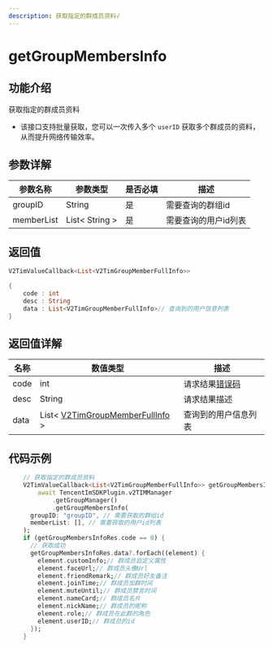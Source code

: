 ```yaml
---
description: 获取指定的群成员资料√
---
```


# getGroupMembersInfo

## 功能介绍

获取指定的群成员资料

* 该接口支持批量获取，您可以一次传入多个 `userID` 获取多个群成员的资料，从而提升网络传输效率。

## 参数详解

| 参数名称       | 参数类型           | 是否必填 | 描述          |
| ---------- | -------------- | ---- | ----------- |
| groupID    | String         | 是    | 需要查询的群组id   |
| memberList | List< String > | 是    | 需要查询的用户id列表 |

## 返回值

```dart
V2TimValueCallback<List<V2TimGroupMemberFullInfo>>

{
    code : int
    desc : String
    data : List<V2TimGroupMemberFullInfo>// 查询到的用户信息列表
}
```

## 返回值详解

| 名称   | 数值类型                                                                                     | 描述                                                             |
| ---- | ---------------------------------------------------------------------------------------- | -------------------------------------------------------------- |
| code | int                                                                                      | 请求结果[错误码](https://cloud.tencent.com/document/product/269/1671) |
| desc | String                                                                                   | 请求结果描述                                                         |
| data | List<  [V2TimGroupMemberFullInfo](../guan-jian-lei/group/v2timgroupmemberfullinfo.md)  > | 查询到的用户信息列表                                                     |

## 代码示例

```dart
    // 获取指定的群成员资料
    V2TimValueCallback<List<V2TimGroupMemberFullInfo>> getGroupMembersInfoRes =
        await TencentImSDKPlugin.v2TIMManager
            .getGroupManager()
            .getGroupMembersInfo(
      groupID: "groupID", // 需要获取的群组id
      memberList: [], // 需要获取的用户id列表
    );
    if (getGroupMembersInfoRes.code == 0) {
      // 获取成功
      getGroupMembersInfoRes.data?.forEach((element) {
        element.customInfo;// 群成员自定义属性
        element.faceUrl;// 群成员头像Url
        element.friendRemark;// 群成员好友备注
        element.joinTime;// 群成员加群时间
        element.muteUntil;// 群成员禁言时间
        element.nameCard;// 群成员名片
        element.nickName;// 群成员的昵称
        element.role;// 群成员在此群的角色
        element.userID;// 群成员的id
      });
    }
```
